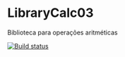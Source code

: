 # LibraryCalc03
Biblioteca para operações aritméticas


[![Build status](https://ci.appveyor.com/api/projects/status/ch34pnefw22yt1km/branch/master?svg=true)](https://ci.appveyor.com/project/jeh-dias/librarycalc03/branch/master)
